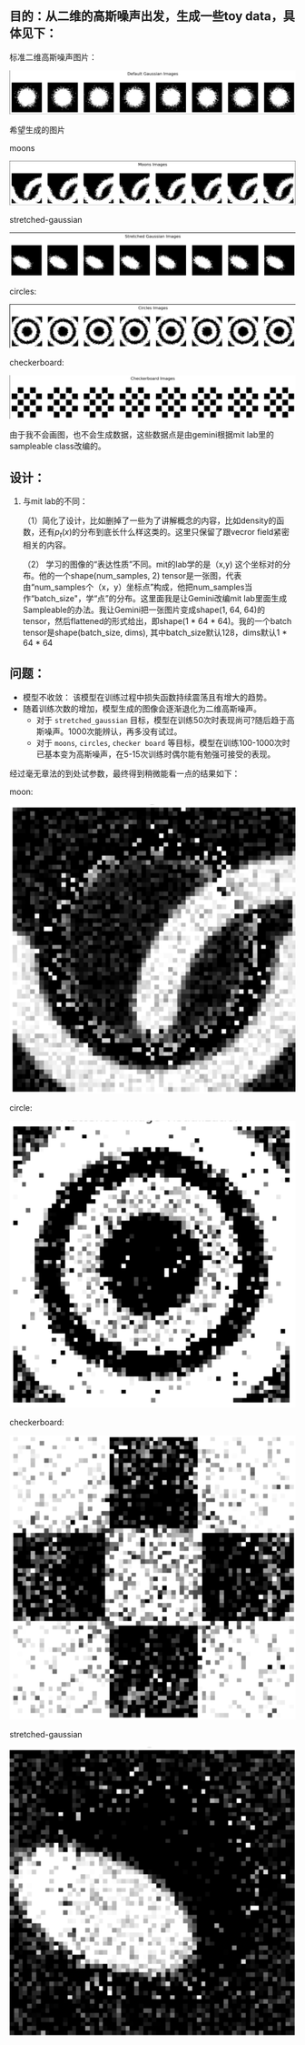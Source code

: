 ## 目的：从二维的高斯噪声出发，生成一些toy data，具体见下：

标准二维高斯噪声图片：

![unable to show the standard gaussian noise](https://github.com/hanbinzheng/generating-model/blob/main/failed_proj/images/std-gaussian.png)

希望生成的图片

moons

![unable to show the moons](https://github.com/hanbinzheng/generating-model/blob/main/failed_proj/images/moons.png)

stretched-gaussian

![unable to show the stretched gaussian](https://github.com/hanbinzheng/generating-model/blob/main/failed_proj/images/stretched-gaussian.png)

circles:

![unable to show the circles](https://github.com/hanbinzheng/generating-model/blob/main/failed_proj/images/circles.png)

checkerboard:

![unable to show the checkerboard](https://github.com/hanbinzheng/generating-model/blob/main/failed_proj/images/checker-board.png)

由于我不会画图，也不会生成数据，这些数据点是由gemini根据mit lab里的sampleable class改编的。





## 设计：

1. 与mit lab的不同：

   （1）简化了设计，比如删掉了一些为了讲解概念的内容，比如density的函数，还有$p_t(x)$的分布到底长什么样这类的。这里只保留了跟vecror field紧密相关的内容。

   （2） 学习的图像的“表达性质”不同。mit的lab学的是（x,y) 这个坐标对的分布。他的一个shape(num_samples, 2) tensor是一张图，代表由“num_samples个（x，y）坐标点”构成，他把num_samples当作“batch_size"，学“点”的分布。这里面我是让Gemini改编mit lab里面生成Sampleable的办法。我让Gemini把一张图片变成shape(1, 64, 64)的tensor，然后flattened的形式给出，即shape(1 * 64 * 64)。我的一个batch tensor是shape(batch_size, dims), 其中batch_size默认128，dims默认1 * 64 * 64





## 问题：

- 模型不收敛： 该模型在训练过程中损失函数持续震荡且有增大的趋势。
- 随着训练次数的增加，模型生成的图像会逐渐退化为二维高斯噪声。
  - 对于 `stretched_gaussian` 目标，模型在训练50次时表现尚可?随后趋于高斯噪声。1000次能辨认，再多没有试过。
  - 对于 `moons`, `circles`, `checker board` 等目标，模型在训练100-1000次时已基本变为高斯噪声，在5-15次训练时偶尔能有勉强可接受的表现。

经过毫无章法的到处试参数，最终得到稍微能看一点的结果如下：

moon:

![moons](https://github.com/hanbinzheng/generating-model/blob/main/failed_proj/images/Moon.png)

circle:

![circle](https://github.com/hanbinzheng/generating-model/blob/main/failed_proj/images/Circle.png)

checkerboard:

![checkerboard](https://github.com/hanbinzheng/generating-model/blob/main/failed_proj/images/Checkerboard.png)

stretched-gaussian

![stretched-gaussian](https://github.com/hanbinzheng/generating-model/blob/main/failed_proj/images/StretchedGaussian.png)

